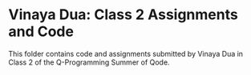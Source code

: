 # Vinaya Dua: Class 2 Assignments and Code
This folder contains code and assignments submitted by Vinaya Dua in Class 2 of the Q-Programming Summer of Qode.